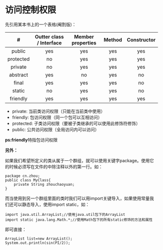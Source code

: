 # 访问控制权限

先引用某本书上的一个表格(阉割版)：

|   #     | Outter class / Interface | Member properties | Method | Constructor | 
|:-------:|:------------------------:|:-----------------:|:------:|:-----------:|
|  public |           yes            |        yes        |   yes  |     yes     |
|protected|           no             |        yes        |   yes  |     yes     |
| private |           no             |        yes        |   yes  |     yes     |
|abstract |           yes            |        no         |   yes  |     no      |
|  final  |           yes            |        yes        |   yes  |     no      |
| static  |           no             |        yes        |   yes  |     no      |
|friendly |           yes            |        yes        |   yes  |     yes     |


- private: 当前类访问权限（只能在当前类中使用）
- friendly: 包访问权限（同一个包可以互相访问）
- protected: 子类访问权限（要被子类继承的可以使用此修饰符修饰）
- public: 公共访问权限（全局访问内可以访问）

**ps:friendly**特指包访问权限

**另外：**

如果我们希望所定义的类从属于一个群组，就可以使用关键字package。使用它的时候必须写在文件的中除注释以外的第一行。如：

	package cn.zhou;
	public class MyClass{
		private String zhouchaoyuan;
	}

而当使用到另一个群组里面的类时我们可以用import关键导入，如果使用常量我们还可以静态导入，使用import static，如：

	import java.util.ArrayList;//使用java.util包下的ArrayList
	import static java.lang.Math.*;//使用Math包下的所有static修饰的方法和属性

即可直接：

	ArrayList list=new ArrayList();
	System.out.println(sin(PI/2));

